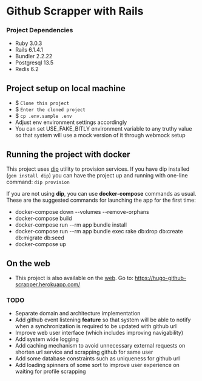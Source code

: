 # Github Scrapper with Rails

### Project Dependencies

* Ruby 3.0.3
* Rails 6.1.4.1
* Bundler 2.2.22
* Postgresql 13.5
* Redis 6.2

## Project setup on local machine

* $ `Clone this project`
* $ `Enter the cloned project`
* $ `cp .env.sample .env`
* Adjust env environment settings accordingly
* You can set USE_FAKE_BITLY environment variable to any truthy value so that system will use a mock version of it through webmock setup

## Running the project with docker

This project uses [dip](https://github.com/bibendi/dip) utility to provision services. If you have dip installed (`gem install dip`) you can have the project up and running with one-line command: `dip provision`

If you are not using **dip**, you can use **docker-compose** commands as usual. These are the suggested commands for launching the app for the first time:

* docker-compose down --volumes --remove-orphans
* docker-compose build
* docker-compose run --rm app bundle install
* docker-compose run --rm app bundle exec rake db:drop db:create db:migrate db:seed
* docker-compose up

## On the web

* This project is also available on the [web](https://hugo-github-scrapper.herokuapp.com/). Go to: https://hugo-github-scrapper.herokuapp.com/

### TODO

* Separate domain and architecture implementation
* Add github event listening **feature** so that system will be able to notify when a synchronization is required to be updated with github url
* Improve web user interface (which includes improving navigability)
* Add system wide logging
* Add caching mechanism to avoid unnecessary external requests on shorten url service and scrapping github for same user
* Add some database constraints such as uniqueness for github url
* Add loading spinners of some sort to improve user experience on waiting for profile scrapping
